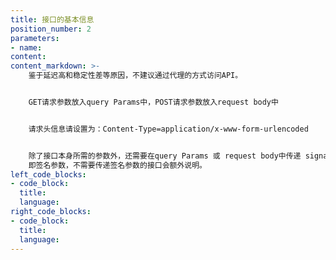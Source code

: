 ```yaml
---
title: 接口的基本信息
position_number: 2
parameters:
- name:
content:
content_markdown: >-
    鉴于延迟高和稳定性差等原因，不建议通过代理的方式访问API。


    GET请求参数放入query Params中，POST请求参数放入request body中


    请求头信息请设置为：Content-Type=application/x-www-form-urlencoded


    除了接口本身所需的参数外，还需要在query Params 或 request body中传递 signature,
    即签名参数，不需要传递签名参数的接口会额外说明。
left_code_blocks:
- code_block:
  title:
  language:
right_code_blocks:
- code_block:
  title:
  language:
---
```



